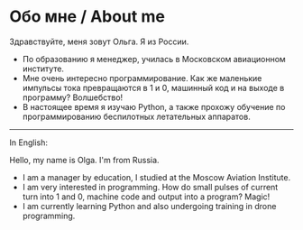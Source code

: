 # Обо мне / About me

Здравствуйте, меня зовут Ольга. Я из России.

+ По образованию я менеджер, училась в Московском авиационном институте.
+ Мне очень интересно программирование. Как же маленькие импульсы тока превращаются в 1 и 0, машинный код и на выходе в программу? Волшебство!
+ В настоящее время я изучаю Python, а также прохожу обучение по программированию беспилотных летательных аппаратов.

---
In English:

Hello, my name is Olga. I'm from Russia.

+ I am a manager by education, I studied at the Moscow Aviation Institute.
+ I am very interested in programming. How do small pulses of current turn into 1 and 0, machine code and output into a program? Magic!
+ I am currently learning Python and also undergoing training in drone programming.
